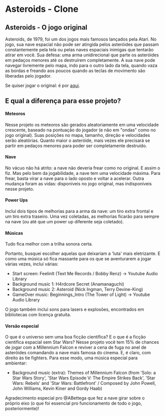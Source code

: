 # Asteroids - Clone

## Asteroids  - O jogo original
Asteroids, de 1979, foi um dos jogos mais famosos lançados pela Atari. No jogo, sua nave espacial não pode ser atingida pelos asteróides que passam constantemente pela tela ou pelas naves espaciais inimigas que tentarão atirar em você. Sua defesa: uma arma unidirecional que parte os asteróides em pedaços menores até os destruírem completamente. A sua nave pode navegar livremente pelo mapa, indo para o outro lado da tela, quando vaza as bordas e freando aos poucos quando as teclas de movimento são liberadas pelo jogador. 

Se quiser jogar o original: é por [aqui](https://www.jogos360.com.br/asteroids.html).


## E qual a diferença para esse projeto?
#### Meteoros
Nesse projeto os meteoros são gerados aleatoriamente em uma velocidade crescente, baseado na pontuação do jogador (e não em "ondas" como no jogo original). Suas posições no mapa, tamanho, direção e velocidades serão aleatórias. Quanto maior o asteróide, mais vezes ele precisará se partir em pedaços menores para poder ser completamente destruído.

#### Nave
No vácuo não há atrito: a nave não deveria frear como no original. E assim o fiz. Mas pelo bem da jogabilidade, a nave tem uma velocidade máxima. Para frear, basta virar a nave para o lado oposto e voltar a acelerar.
Outra mudança foram as vidas: disponíveis no jogo original, mas indisponíveis nesse projeto.

#### Power Ups
Incluí dois tipos de melhorias para a arma da nave: um tiro extra frontal e um tiro extra traseiro. Uma vez coletadas, as melhorias ficarão para sempre na nave (ou até que um power up diferente seja coletado).

#### Músicas
Tudo fica melhor com a trilha sonora certa. 

Portanto, busquei escolher aquelas que deixariam a 'luta' mais eletrizante. E como uma música só fica massante para os que se aventurarem a jogar várias vezes, incluí várias:
- Start screen: FeelinIt (Text Me Records / Bobby Renz) -> Youtube Audio Library
- Background music 1: H4rdcore Secret (Anamanaguchi)
- Background music 2: Asteroid (Nick Ingman, Terry Devine-King)
- GameOver music: Beginnings_Intro (The Tower of Light) -> Youtube Audio Library

O jogo também inclui sons para lasers e explosões, encontrados em bibliotecas com licença gratuita.


#### Versão especial
O que é o universo sem uma boa ficção científica? E o que é a ficção científica espacial sem Star Wars?
Nesse projeto você tem 15% de chances de jogar com a Millennium Falcon e reviver a cena de fuga no anel de asteróides comandando a nave mais famosa do cinema. E, é claro, com direito às tie fighters. Para esse modo, uma música especial para ambientar:

- Background music (extra): Themes of Millennium Falcon (from 'Solo: a Star Wars Story', 'Star Wars Episode V: The Empire Strikes Back', 'Star Wars: Rebels' and 'Star Wars: Battlefront' / Composed by John Powell, John Williams, Kevin Kiner and Gordy Haab)



Agradecimento especial pro @ABettega que fez a nave girar sobre o próprio eixo (o que foi essencial pro funcionamento de todo o jogo, posteriormente)!
